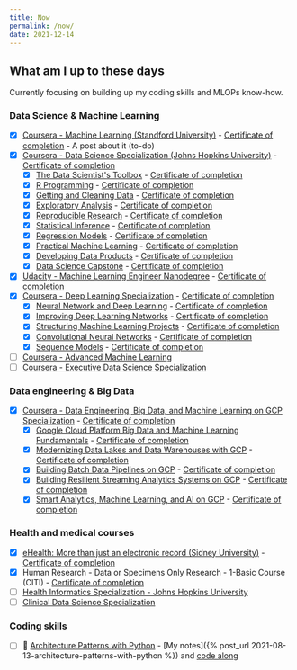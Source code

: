 ```yaml
---
title: Now
permalink: /now/
date: 2021-12-14
---
```


## What am I up to these days

Currently focusing on building up my coding skills and MLOPs know-how.

### Data Science & Machine Learning

- [X] [Coursera - Machine Learning (Standford University)](https://www.coursera.org/learn/machine-learning) - [Certificate of completion](https://www.coursera.org/account/accomplishments/records/YZK5Q4H5MNTR) - A post about it (to-do)
- [X] [Coursera - Data Science Specialization (Johns Hopkins University)](https://www.coursera.org/specializations/jhu-data-science) - [Certificate of completion](https://www.coursera.org/verify/specialization/B2LKVWG25QZN)
  - [X] [The Data Scientist's Toolbox](https://www.coursera.org/learn/data-scientists-tools) - [Certificate of completion](https://www.coursera.org/account/accomplishments/verify/FG4NE3KD92G4)
  - [X] [R Programming](https://www.coursera.org/learn/r-programming) - [Certificate of completion](https://www.coursera.org/account/accomplishments/verify/7Y9NE2U62Y3K)
  - [X] [Getting and Cleaning Data](https://www.coursera.org/learn/data-cleaning) - [Certificate of completion](https://www.coursera.org/account/accomplishments/verify/F3487GB94L8Y)
  - [X] [Exploratory Analysis](https://www.coursera.org/learn/exploratory-data-analysis) - [Certificate of completion](https://www.coursera.org/account/accomplishments/verify/6QAUSPH5DAFL)
  - [X] [Reproducible Research](https://www.coursera.org/learn/reproducible-research) - [Certificate of completion](https://www.coursera.org/account/accomplishments/verify/7A4D6RMXRK5J)
  - [X] [Statistical Inference](https://www.coursera.org/learn/statistical-inference) - [Certificate of completion](https://www.coursera.org/account/accomplishments/verify/SYE8AVHFAZ4H)
  - [X] [Regression Models](https://www.coursera.org/learn/regression-models) - [Certificate of completion](https://www.coursera.org/account/accomplishments/verify/UD9S88Y42MSD)
  - [X] [Practical Machine Learning](https://www.coursera.org/learn/practical-machine-learning) - [Certificate of completion](https://www.coursera.org/account/accomplishments/verify/8UF5KFQSWTRE)
  - [X] [Developing Data Products](https://www.coursera.org/learn/data-products) - [Certificate of completion](https://www.coursera.org/account/accomplishments/verify/PRWPFULY9HHX)
  - [X] [Data Science Capstone](https://www.coursera.org/learn/data-science-project) - [Certificate of completion](https://www.coursera.org/account/accomplishments/verify/6LXMYL8K973D)
- [X] [Udacity - Machine Learning Engineer Nanodegree](https://www.udacity.com/course/machine-learning-engineer-nanodegree--nd009t) - [Certificate of completion](https://confirm.udacity.com/F537C2UF)
- [X] [Coursera - Deep Learning Specialization](https://www.coursera.org/specializations/deep-learning) - [Certificate of completion](https://www.coursera.org/account/accomplishments/specialization/6B9UCBTHHLH4)
  - [X] [Neural Network and Deep Learning](https://www.coursera.org/learn/neural-networks-deep-learning) - [Certificate of completion](https://www.coursera.org/account/accomplishments/verify/35X3HYP6CPSJ)
  - [X] [Improving Deep Learning Networks](https://www.coursera.org/learn/deep-neural-network) - [Certificate of completion](https://www.coursera.org/account/accomplishments/verify/FL6M7584DLKT) 
  - [X] [Structuring Machine Learning Projects](https://www.coursera.org/learn/machine-learning-projects) - [Certificate of completion](https://www.coursera.org/account/accomplishments/certificate/WAGK2M5LAKCA)
  - [X] [Convolutional Neural Networks](https://www.coursera.org/learn/convolutional-neural-networks) - [Certificate of completion](https://www.coursera.org/account/accomplishments/certificate/869GBE6YMGZ2)
  - [X] [Sequence Models](https://www.coursera.org/learn/nlp-sequence-models) - [Certificate of completion](https://www.coursera.org/account/accomplishments/certificate/7YRLN8J35AHL)
- [ ] [Coursera - Advanced Machine Learning](https://www.coursera.org/specializations/aml)
- [ ] [Coursera - Executive Data Science Specialization](https://www.coursera.org/specializations/executive-data-science)

### Data engineering & Big Data

- [X] [Coursera - Data Engineering, Big Data, and Machine Learning on GCP Specialization](https://www.coursera.org/specializations/gcp-data-machine-learning) - [Certificate of completion](https://www.coursera.org/account/accomplishments/verify/H5XME5KFBR3V)
  - [X] [Google Cloud Platform Big Data and Machine Learning Fundamentals](https://www.coursera.org/learn/gcp-big-data-ml-fundamentals) - [Certificate of completion](https://www.coursera.org/account/accomplishments/verify/26AHK797TXJJ)
  - [X] [Modernizing Data Lakes and Data Warehouses with GCP](https://www.coursera.org/learn/data-lakes-data-warehouses-gcp) - [Certificate of completion](https://www.coursera.org/account/accomplishments/verify/XFG23SPKFJTK)
  - [X] [Building Batch Data Pipelines on GCP](https://www.coursera.org/learn/batch-data-pipelines-gcp) - [Certificate of completion](https://www.coursera.org/account/accomplishments/verify/R7HBK43NLVNM)
  - [X] [Building Resilient Streaming Analytics Systems on GCP](https://www.coursera.org/learn/streaming-analytics-systems-gcp) - [Certificate of completion](https://www.coursera.org/account/accomplishments/verify/CRVTZB855KVB)
  - [X] [Smart Analytics, Machine Learning, and AI on GCP](https://www.coursera.org/learn/smart-analytics-machine-learning-ai-gcp) - [Certificate of completion](https://www.coursera.org/account/accomplishments/verify/VN95HDWFH7N2)

### Health and medical courses

- [X] [eHealth: More than just an electronic record (Sidney University)](https://www.coursera.org/learn/ehealth) - [Certificate of completion](https://www.coursera.org/account/accomplishments/records/X8V4LN3PR52E)
- [X] Human Research - Data or Specimens Only Research - 1-Basic Course (CITI) - [Certificate of completion](https://www.citiprogram.org/verify/?w7bea03c9-f70e-4881-80c4-6843a0901629-30475807)
- [ ] [Health Informatics Specialization - Johns Hopkins University](https://www.coursera.org/specializations/health-informatics)
- [ ] [Clinical Data Science Specialization](https://www.coursera.org/specializations/clinical-data-science)

### Coding skills

- [ ] 🔨 [Architecture Patterns with Python](https://github.com/cosmicpython) - [My notes]({% post_url 2021-08-13-architecture-patterns-with-python %}) and [code along](https://github.com/bmaingret/architecture-patterns-code-along)
